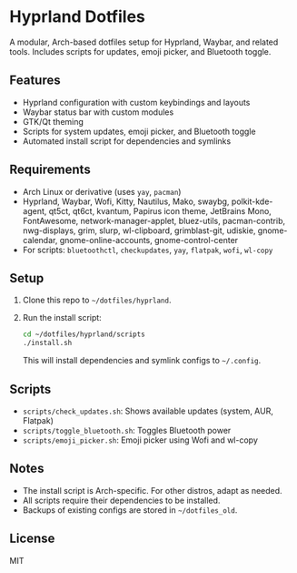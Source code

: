 # Hyprland Dotfiles

A modular, Arch-based dotfiles setup for Hyprland, Waybar, and related tools. Includes scripts for updates, emoji picker, and Bluetooth toggle.

## Features

- Hyprland configuration with custom keybindings and layouts
- Waybar status bar with custom modules
- GTK/Qt theming
- Scripts for system updates, emoji picker, and Bluetooth toggle
- Automated install script for dependencies and symlinks

## Requirements

- Arch Linux or derivative (uses `yay`, `pacman`)
- Hyprland, Waybar, Wofi, Kitty, Nautilus, Mako, swaybg, polkit-kde-agent, qt5ct, qt6ct, kvantum, Papirus icon theme, JetBrains Mono, FontAwesome, network-manager-applet, bluez-utils, pacman-contrib, nwg-displays, grim, slurp, wl-clipboard, grimblast-git, udiskie, gnome-calendar, gnome-online-accounts, gnome-control-center
- For scripts: `bluetoothctl`, `checkupdates`, `yay`, `flatpak`, `wofi`, `wl-copy`

## Setup

1. Clone this repo to `~/dotfiles/hyprland`.
2. Run the install script:

   ```sh
   cd ~/dotfiles/hyprland/scripts
   ./install.sh
   ```

   This will install dependencies and symlink configs to `~/.config`.

## Scripts

- `scripts/check_updates.sh`: Shows available updates (system, AUR, Flatpak)
- `scripts/toggle_bluetooth.sh`: Toggles Bluetooth power
- `scripts/emoji_picker.sh`: Emoji picker using Wofi and wl-copy

## Notes

- The install script is Arch-specific. For other distros, adapt as needed.
- All scripts require their dependencies to be installed.
- Backups of existing configs are stored in `~/dotfiles_old`.

## License

MIT
